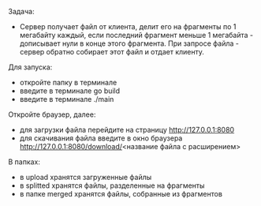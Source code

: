 Задача:
- Сервер получает файл от клиента, делит его на фрагменты по 1 мегабайту каждый, если последний фрагмент меньше 1 мегабайта - дописывает нули в конце этого фрагмента. При запросе файла - сервер обратно собирает этот файл и отдает клиенту.

Для запуска:
- откройте папку в терминале
- введите в терминале go build
- введите в терминале ./main

Откройте браузер, далее:
- для загрузки файла перейдите на страницу http://127.0.0.1:8080
- для скачивания файла введите в окно браузера http://127.0.0.1:8080/download/<название файла с расширением>

В папках:
- в upload хранятся загруженные файлы
- в splitted хранятся файлы, разделенные на фрагменты
- в папке merged хранятся файлы, собранные из фрагментов
